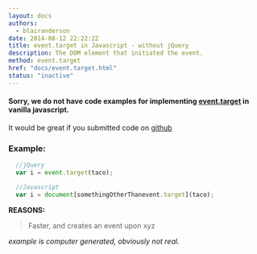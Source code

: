 ```yaml
---
layout: docs
authors:
  - blairanderson
date: 2014-08-12 22:22:22
title: event.target in Javascript - without jQuery
description: The DOM element that initiated the event.
method: event.target
href: "docs/event.target.html"
status: "inactive"
---
```


#### Sorry, we do not have code examples for implementing [event.target](http://api.jquery.com/event.target/) in vanilla javascript.

It would be great if you submitted code on [github](https://github.com/blairanderson/without-jquery/blob/master/docs/event.target.md)

### Example:

```javascript
  //jQuery
  var i = event.target(taco);

  //Javascript
  var i = document[somethingOtherThanevent.target](taco);

```

**REASONS:**
> Faster, and creates an event upon xyz

*example is computer generated, obviously not real.*
